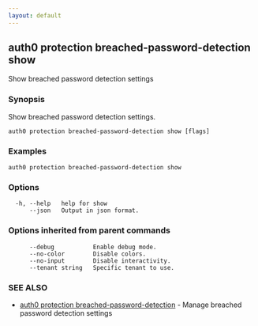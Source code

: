 ```yaml
---
layout: default
---
```

## auth0 protection breached-password-detection show

Show breached password detection settings

### Synopsis

Show breached password detection settings.

```
auth0 protection breached-password-detection show [flags]
```

### Examples

```
auth0 protection breached-password-detection show
```

### Options

```
  -h, --help   help for show
      --json   Output in json format.
```

### Options inherited from parent commands

```
      --debug           Enable debug mode.
      --no-color        Disable colors.
      --no-input        Disable interactivity.
      --tenant string   Specific tenant to use.
```

### SEE ALSO

* [auth0 protection breached-password-detection](auth0_protection_breached-password-detection.md)	 - Manage breached password detection settings

